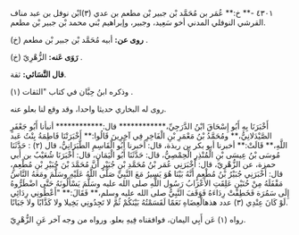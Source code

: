 ٤٣٠١ -** خ:** عُمَر بن مُحَمَّد بْن جبير بْن مطعم بن عدي (٣)ابْن نوفل بن عبد مناف القرشي النوفلي المدني أخو سَعِيد، وجبير، وإبراهيم بْني محمد بْن جبير بْن مطعم.

**روى عن:** أبيه مُحَمَّد بْن جبير بْن مطعم (خ) .

**رَوَى عَنه:** الزُّهْرِيّ (خ) .

**قال النَّسَائي:** ثقة.

وذكره ابنُ حِبَّان في كتاب "الثقات (١) .

روى له البخاري حديثا واحدا، وقد وقع لنا بعلو عنه.

أَخْبَرَنَا بِهِ أَبُو إِسْحَاقَ ابْنُ الدَّرَجِيِّ،************ قال:************ أنبأنا أَبُو جَعْفَرٍ الصَّيْدَلانِيُّ،** ومُحَمَّدُ بْنُ مَعْمَرِ بْنِ الْفَاخِرِ فِي آخِرِينَ قَالُوا:** أَخْبَرَتْنَا فَاطِمَةُ بِنْتُ عَبد اللَّهِ،** قَالَتْ:** أخبرنا أبو بكر بن ربذة، قال: أخبرنا أَبُو الْقَاسِمِ الطَّبَرَانِيُّ، قال (٢) : حَدَّثَنَا مُوسَى بْنُ عِيسَى بْنِ الْمُنْذِرِ الْحِمْصِيُّ، قال: حَدَّثَنَا أَبُو الْيَمَانِ، قال: أَخْبَرَنَا شُعَيْبٌ بن أَبي حمزة، عن الزُّهْرِيّ، قال: أَخْبَرَنِي عُمَر بْنُ مُحَمَّدِ بْنِ جُبَيْرٍ أَنَّ مُحَمَّدَ بْنَ جُبَيْرِ بْنِ مُطْعِمٍ، قال: أَخْبَرَنِي جُبَيْرُ بْنُ مُطْعِمٍ أَنَّهُ بَيْنَا هُوَ يَسِيرُ مَعَ النَّبِيِّ صَلَّى اللَّهُ عَلَيْهِ وسَلَّمَ ومَعَهُ النَّاسُ مَقْفَلَهُ مِنْ حُنَيْنٍ عَلِقَتِ الأَعْرَابُ رَسُول اللَّهِ صلى الله عليه وسَلَّمَ يَسْأَلُونَهُ حَتَّى اضْطَرُّوهُ إِلَى سَمُرَة فَخَطِفَتْ رِدَاءَهُ فَوَقَفَ النَّبِيُّ صلى الله عليه وسلم،** فَقَالَ:** "أَعْطُونِي رِدَائِي لَوْ كَانَ عِنْدِي (٣) عدد هذهالْعِضَاهِ نَعَمًا لَقَسَمْتُهُ بَيْنَكُمْ ثُمَّ لا تَجِدُونِي بَخِيلا ولا كَذَّابًا ولا جَبَانًا.

رواه (١) عَن أَبِي اليمان، فوافقناه فِيهِ بعلو. ورواه من وجه آخر عَنِ الزُّهْرِيّ.